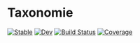 # Taxonomie

[![Stable](https://img.shields.io/badge/docs-stable-blue.svg)](https://aaronpeikert.github.io/Taxonomie.jl/stable/)
[![Dev](https://img.shields.io/badge/docs-dev-blue.svg)](https://aaronpeikert.github.io/Taxonomie.jl/dev/)
[![Build Status](https://github.com/aaronpeikert/Taxonomie.jl/actions/workflows/CI.yml/badge.svg?branch=main)](https://github.com/aaronpeikert/Taxonomie.jl/actions/workflows/CI.yml?query=branch%3Amain)
[![Coverage](https://codecov.io/gh/aaronpeikert/Taxonomie.jl/branch/main/graph/badge.svg)](https://codecov.io/gh/aaronpeikert/Taxonomie.jl)
